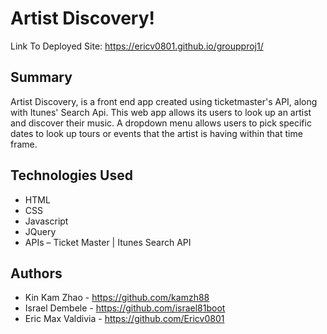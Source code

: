 # Artist Discovery!

Link To Deployed Site: https://ericv0801.github.io/groupproj1/ 
## Summary

Artist Discovery, is a front end app created using ticketmaster's API, along with Itunes' Search Api. This web app allows its users to look up an artist and discover their music. A dropdown menu allows users to pick specific dates to look up tours or events that the artist is having within that time frame.
## Technologies Used

- HTML
- CSS
- Javascript
- JQuery
- APIs – Ticket Master | Itunes Search API
 
 
 

## Authors

- Kin Kam Zhao - https://github.com/kamzh88
- Israel Dembele - https://github.com/israel81boot
- Eric Max Valdivia - https://github.com/Ericv0801

